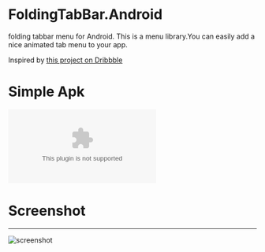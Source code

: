 # FoldingTabBar.Android

folding tabbar menu for Android. This is a menu library.You can easily add a nice animated tab menu to your app.

Inspired by [this project on Dribbble](https://dribbble.com/shots/2003376-Tab-Bar-Animation)

# Simple Apk 

![Apk Download](https://github.com/tosslife/FoldingTabBar.Android/releases/download/1.0.0/app-simple.apk)

# Screenshot
-------------------------
![screenshot](https://github.com/tosslife/FoldingTabBar.Android/blob/master/simple.gif)
